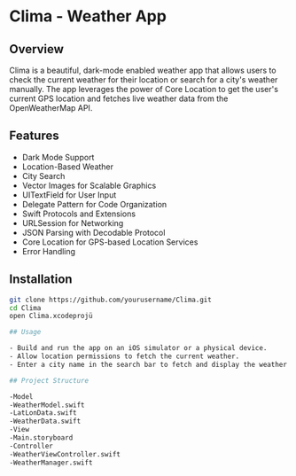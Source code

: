 # Clima - Weather App

## Overview

Clima is a beautiful, dark-mode enabled weather app that allows users to check the current weather for their location or search for a city's weather manually. The app leverages the power of Core Location to get the user's current GPS location and fetches live weather data from the OpenWeatherMap API.

## Features

- Dark Mode Support
- Location-Based Weather
- City Search
- Vector Images for Scalable Graphics
- UITextField for User Input
- Delegate Pattern for Code Organization
- Swift Protocols and Extensions
- URLSession for Networking
- JSON Parsing with Decodable Protocol
- Core Location for GPS-based Location Services
- Error Handling

## Installation

```bash
git clone https://github.com/yourusername/Clima.git
cd Clima
open Clima.xcodeprojü

## Usage

- Build and run the app on an iOS simulator or a physical device.
- Allow location permissions to fetch the current weather.
- Enter a city name in the search bar to fetch and display the weather for that location.

## Project Structure

-Model
-WeatherModel.swift
-LatLonData.swift
-WeatherData.swift
-View
-Main.storyboard
-Controller
-WeatherViewController.swift
-WeatherManager.swift
